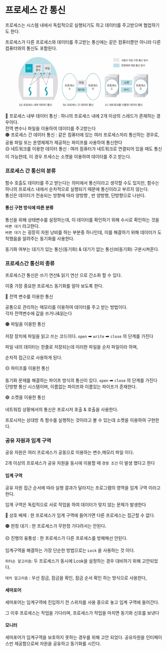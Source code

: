 # 프로세스 간 통신

프로세스는 시스템 내에서 독립적으로 실행되기도 하고 데이터를 주고받으며 협업하기도 한다.

프로세스가 다른 프로세스와 데이터를 주고받는 통신에는 같은 컴퓨터뿐만 아니라 다른 컴퓨터와의 통신도 포함된다.

<figure><img src="../../.gitbook/assets/image (3).png" alt=""><figcaption></figcaption></figure>

🔴 프로세스 내부 데이터 통신 : 하나의 프로세스 내에 2개 이상의 스레드가 존재하는 경우이다.\
전역 변수나 파일을 이용하여 데이터를 주고받는다\
🟠 프로세스 간 데이터 통신 :  같은 컴퓨터에 있는 여러 프로세스끼리 통신하는 경우로, 공용 파일 또는 운영체제가 제공하는 파이프를 사용하여 통신한다\
🟡 네트워크를 이용한 데이터 통신 :  여러 컴퓨터가 네트워크로 연결되어 있을 때도 통신이 가능한데, 이 경우 프세스는 소켓을 이용하여 데이터를 주고 받는다.

### 프로세스 간 통신의 분류&#x20;

함수 호출도 데이터를 주고 받는다는 의미에서 통신이라고 생각할 수도 있지만, 함수는 하나의 프로세스 내에서 순차적으로 실행되기 때문에 통신이라고 부르지 않는다.\
통신은 데이터가 전송되는 방향에 따라 양방향 , 반 양방향, 단방향으로 나뉜다.

#### 통신 구현 방식에 따른 분류

통신을 위해 상태변수를 설정하는데, 이  데이터를 확인하기 위해 수시로 확인하는 것을 `바쁜 대기` 라고한다.\
`바쁜 대기` 는 굉장히 자원 낭비를 하는 부분중 하나인데, 이를 해결하기 위해 데이터가 도착했음을 알려주는 동기화를 사용한다.

동기화 여부는 대기가 있는 통신(동기화) & 대기가 없는 통신(비동기화) 구분시켜준다.

### 프로세스간 통신의 종류

프로세스간 통신은 쓰기 연산& 읽기 연산 으로 간소화 할 수 있다.

이중 가장 중요한 프로세스 동기화를 알아 보도록 한다.

🔴 전역 변수를 이용한 통신

공통으로 관리하는 메모리를 이용하여 데이터를 주고 받는 방법이다.\
각자 전역변수에 값을 쓰거나&읽는다&#x20;

🟠 파일을 이용한 통신

저장 장치에 파일을 읽고 쓰는 코드이다. `open` ➡ `write` ➡ `close`  의 단계를 가진다

파일 내의 데이터는 한줄로 저장되는데 이러한 파일을 순차 파일이라 하며,&#x20;

순차적 접근으로 사용하게 된다.

🟡 파이프를 이용한 통신

동기화 문제를 해결하는 파이프 방식의 통신이 있다. `open` ➡ `close` 의 단계를 가진다\
단방향 통신 시스템이며, 이름없는 파이프와 이름있는 파이프가 존재한다.



🟢 소켓을 이용한 통신

네트워킹 상황에서의 통신은 프로시저 호출 & 호출을 사용한다.

프로시저는 상대방 측 함수를 실행하는 것이라고 볼 수 있는데 소켓을 이용하여 구현한다.



### 공유 자원과 임계 구역

공유 자원은 여러 프로세스가 공동으로 이용하는 변수,메모리 파일 이다.

2개 이상의 프로세스가 공유 자원을 동시에 이용할 때 `경쟁 조건` 이 발생 했다고 한다

#### 임계 구역

공유 자원 접근 순서에 따라 실행 결과가 달라지는 프로그램의 영역을 임계 구역 이라고 한다.

임계 구역은 독립적으로 서로 작업을 하여 데이터가 맞지 않는 문제가 발생한다

🔴 상호 배제  :  한 프로세스가 임계 구역에 들어가면 다른 프로세스는 접근할 수 없다.

🟠 한정 대기 : 한 프로세스가 무한정 기다려서는 안된다.

🟡 진행의 융통성 : 한 프로세스가 다른 프로세스를 방해해선 안된다.

임계구역을 해결하는 가장 단순한 방법으로는 `Lock` 을 사용하는 것 이다.

`피터슨 알고리즘`: 두 프로세스가 동시에 Lcok을 설정하는 경우 대비하기 위해 고안되었다.

`데커 알고리즘` :  우선 잠금,  잠금을 확인, 잠금 순서 확인 하는 방식으로 사용한다,

#### 세마포어

세마포어는 임계구역에 진입하기 전 스위치를 사용 중으로 놓고 임계 구역에 들어간다.

그 이후 프로세스는 작업을 기다리며, 프로세스가 작업을 마치면 동기화 신호를 보낸다

#### 모니터

세마포어가 임계구역을 보호하지 못하는 경우를 위해 고안 되었다. 공유자원을 인터페이스만 제공함으로써 자원을 공유하고 동기화를 시킨다.
